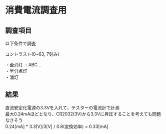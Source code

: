 # 消費電流調査用  

## 調査項目  

以下条件で調査  

コントラスト(0~63, 7刻み)  

・全消灯
・ABC...  
・半分点灯  
・消灯  

## 結果  

直流安定化電源の3.3Vを入れて、テスターの電流計で計測  
最大0.24mAほどとなり、CR2032(3V)から3.3Vに昇圧することを考えても問題なさそう  
0.24[mA] * 3.3[V]/3[V] / 0.8(変換効率) = 0.33[mA]  